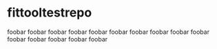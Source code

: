# fittooltestrepo

foobar
foobar
foobar
foobar
foobar
foobar
foobar
foobar
foobar
foobar
foobar
foobar
foobar
foobar
foobar
